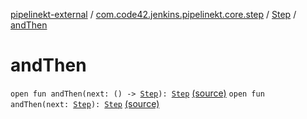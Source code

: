 [pipelinekt-external](../../index.md) / [com.code42.jenkins.pipelinekt.core.step](../index.md) / [Step](index.md) / [andThen](./and-then.md)

# andThen

`open fun andThen(next: () -> `[`Step`](index.md)`): `[`Step`](index.md) [(source)](https://github.com/code42/pipelinekt/tree/master/core/src/main/kotlin/com/code42/jenkins/pipelinekt/core/step/Step.kt#L6)
`open fun andThen(next: `[`Step`](index.md)`): `[`Step`](index.md) [(source)](https://github.com/code42/pipelinekt/tree/master/core/src/main/kotlin/com/code42/jenkins/pipelinekt/core/step/Step.kt#L8)